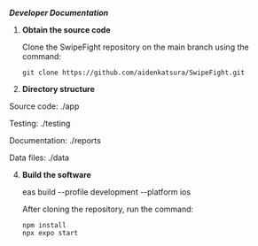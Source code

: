 ___Developer Documentation___

1. __Obtain the source code__

   Clone the SwipeFight repository on the main branch using the command:
   ```
   git clone https://github.com/aidenkatsura/SwipeFight.git
   ```

 3. __Directory structure__

   Source code: ./app
   
   Testing: ./testing
   
   Documentation: ./reports
   
   Data files: ./data

4. __Build the software__
   
   eas build --profile development --platform ios

   After cloning the repository, run the command:
   ```
   npm install
   npx expo start
   ```

   
